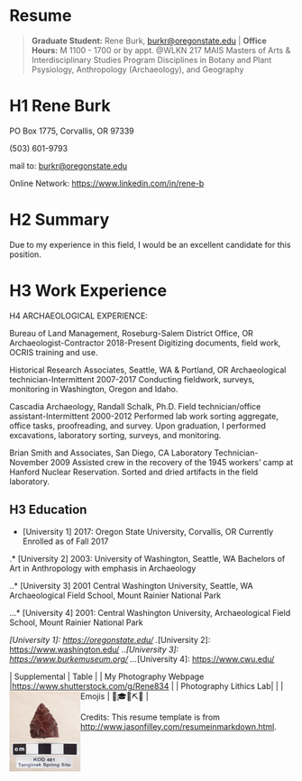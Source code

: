 # Resume
>
>**Graduate Student:** Rene Burk, burkr@oregonstate.edu | **Office Hours:** M 1100 - 1700 or by appt. @WLKN 217
>MAIS Masters of Arts &  Interdisciplinary Studies Program
>Disciplines in Botany and Plant Psysiology, Anthropology (Archaeology), and Geography
>
>
>
>
# H1 Rene Burk

PO Box 1775, Corvallis, OR 97339

(503) 601-9793

mail to: burkr@oregonstate.edu

Online Network: https://www.linkedin.com/in/rene-b

# H2 Summary

Due to my experience in this field, I would be an excellent candidate for this position.

# H3 Work Experience

H4 ARCHAEOLOGICAL EXPERIENCE:

Bureau of Land Management, Roseburg-Salem District Office, OR
Archaeologist-Contractor 2018-Present
Digitizing documents, field work, OCRIS training and use.

Historical Research Associates, Seattle, WA & Portland, OR
Archaeological technician-Intermittent 2007-2017
Conducting fieldwork, surveys, monitoring in Washington, Oregon and Idaho.

Cascadia Archaeology, Randall Schalk, Ph.D.
Field technician/office assistant-Intermittent 2000-2012
Performed lab work sorting aggregate, office tasks, proofreading, and survey.
Upon graduation, I performed excavations, laboratory sorting, surveys, and monitoring.

Brian Smith and Associates, San Diego, CA
Laboratory Technician- November 2009
Assisted crew in the recovery of the 1945 workers’ camp at Hanford Nuclear Reservation. Sorted and dried artifacts in the field laboratory.


## H3 Education

* [University 1] 2017: Oregon State University, Corvallis, OR
Currently Enrolled as of Fall 2017

.* [University 2] 2003: University of Washington, Seattle, WA
Bachelors of Art in Anthropology with emphasis in Archaeology

..* [University 3] 2001 Central Washington University, Seattle, WA
Archaeological Field School,  Mount Rainier National Park

...* [University 4] 2001: Central Washington University,
Archaeological Field School,  Mount Rainier National Park



*[University 1]: https://oregonstate.edu/
.*[University 2]: https://www.washington.edu/
..*[University 3]: https://www.burkemuseum.org/
...*[University 4]: https://www.cwu.edu/


| Supplemental  | Table                                                                 |
| My Photography Webpage |https://www.shutterstock.com/g/Rene834                        |
| Photography Lithics Lab|<img src="lithic.png" width="25%" height="25%" align="left"/> |
| Emojis                 | 🥾🎓👢⛏🚙                                                 |




Credits: This resume template is from http://www.jasonfilley.com/resumeinmarkdown.html.

